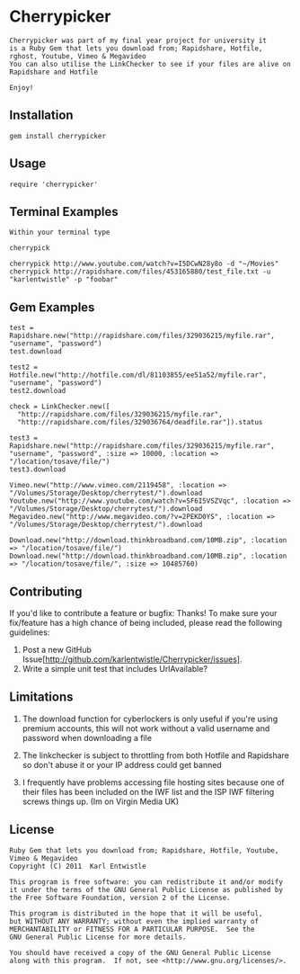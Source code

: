 Cherrypicker
=========

	Cherrypicker was part of my final year project for university it
	is a Ruby Gem that lets you download from; Rapidshare, Hotfile, rghost, Youtube, Vimeo & Megavideo
	You can also utilise the LinkChecker to see if your files are alive on Rapidshare and Hotfile
	
	Enjoy!

Installation
------------

	gem install cherrypicker

Usage
-----

	require 'cherrypicker'
	
Terminal Examples
--------
	Within your terminal type
	
	cherrypick

	cherrypick http://www.youtube.com/watch?v=I5DCwN28y8o -d "~/Movies"
	cherrypick http://rapidshare.com/files/453165880/test_file.txt -u "karlentwistle" -p "foobar"

	
Gem Examples
--------
	test = Rapidshare.new("http://rapidshare.com/files/329036215/myfile.rar", "username", "password")
	test.download
	
	test2 = Hotfile.new("http://hotfile.com/dl/81103855/ee51a52/myfile.rar", "username", "password")
	test2.download
	
	check = LinkChecker.new([
	  "http://rapidshare.com/files/329036215/myfile.rar", 
	  "http://rapidshare.com/files/329036764/deadfile.rar"]).status
	
	test3 = Rapidshare.new("http://rapidshare.com/files/329036215/myfile.rar", "username", "password", :size => 10000, :location => "/location/tosave/file/")
	test3.download	
	
	Vimeo.new("http://www.vimeo.com/2119458", :location => "/Volumes/Storage/Desktop/cherrytest/").download
	Youtube.new("http://www.youtube.com/watch?v=SF6I5VSZVqc", :location => "/Volumes/Storage/Desktop/cherrytest/").download
	Megavideo.new("http://www.megavideo.com/?v=2PEKD0YS", :location => "/Volumes/Storage/Desktop/cherrytest/").download
	
	Download.new("http://download.thinkbroadband.com/10MB.zip", :location => "/location/tosave/file/")
	Download.new("http://download.thinkbroadband.com/10MB.zip", :location => "/location/tosave/file/", :size => 10485760)
	
Contributing
------------

If you'd like to contribute a feature or bugfix: Thanks! To make sure your
fix/feature has a high chance of being included, please read the following
guidelines:

1. Post a new GitHub Issue[http://github.com/karlentwistle/Cherrypicker/issues].
2. Write a simple unit test that includes UrlAvailable?
	
Limitations
-----------

1. 	The download function for cyberlockers is only useful if you're using premium accounts, 
	this will not work without a valid username and password when downloading a file
	
2. 	The linkchecker is subject to throttling from both Hotfile and Rapidshare 
	so don't abuse it or your IP address could get banned
	
3. 	I frequently have problems accessing file hosting sites because one of their 
	files has been included on the IWF list and the ISP IWF filtering screws things up. 
	(Im on Virgin Media UK)
	
License
-------

	Ruby Gem that lets you download from; Rapidshare, Hotfile, Youtube, Vimeo & Megavideo
	Copyright (C) 2011  Karl Entwistle

	This program is free software: you can redistribute it and/or modify
	it under the terms of the GNU General Public License as published by
	the Free Software Foundation, version 2 of the License.

	This program is distributed in the hope that it will be useful,
	but WITHOUT ANY WARRANTY; without even the implied warranty of
	MERCHANTABILITY or FITNESS FOR A PARTICULAR PURPOSE.  See the
	GNU General Public License for more details.

	You should have received a copy of the GNU General Public License
	along with this program.  If not, see <http://www.gnu.org/licenses/>.
